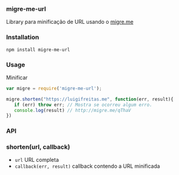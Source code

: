 ### migre-me-url

Library para minificação de URL usando o [migre.me](http://migre.me)

### Installation

    npm install migre-me-url

### Usage

Minificar

```javascript
var migre = require('migre-me-url');

migre.shorten("https://luigifreitas.me", function(err, result){
   if (err) throw err; // Mostra se ocorreu algum erro.
   console.log(result) // http://migre.me/qThaV
})
```

### API

### shorten(url, callback)
* `url` URL completa
* `callback(err, result)` callback contendo a URL minificada
